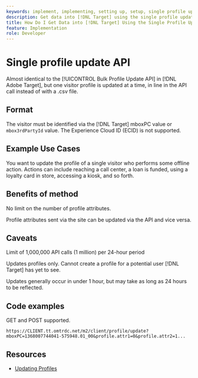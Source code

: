 ```yaml
---
keywords: implement, implementing, setting up, setup, single profile update
description: Get data into [!DNL Target] using the single profile update API.
title: How Do I Get Data into [!DNL Target] Using the Single Profile Update API?
feature: Implementation
role: Developer
---
```

# Single profile update API

Almost identical to the [!UICONTROL Bulk Profile Update API] in [!DNL Adobe Target], but one visitor profile is updated at a time, in line in the API call instead of with a .csv file.

## Format

The visitor must be identified via the [!DNL Target] mboxPC value or `mbox3rdPartyId` value. The Experience Cloud ID (ECID) is not supported.

## Example Use Cases

You want to update the profile of a single visitor who performs some offline action. Actions can include reaching a call center, a loan is funded, using a loyalty card in store, accessing a kiosk, and so forth.

## Benefits of method

No limit on the number of profile attributes.

Profile attributes sent via the site can be updated via the API and vice versa.

## Caveats

Limit of 1,000,000 API calls (1 million) per 24-hour period

Updates profiles only. Cannot create a profile for a potential user [!DNL Target] has yet to see.

Updates generally occur in under 1 hour, but may take as long as 24 hours to be reflected.

## Code examples

GET and POST supported. 

```
https://CLIENT.tt.omtrdc.net/m2/client/profile/update?mboxPC=1368007744041-575948.01_00&profile.attr1=0&profile.attr2=1...
```

## Resources

* [Updating Profiles](https://developers.adobetarget.com/api/#updating-profiles)
